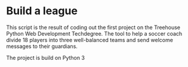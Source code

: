 # Build a league
This script is the result of coding out the first project on the Treehouse Python Web Development Techdegree. The tool to help a soccer coach divide 18 players into three well-balanced teams and send welcome messages to their guardians.

The project is build on Python 3
